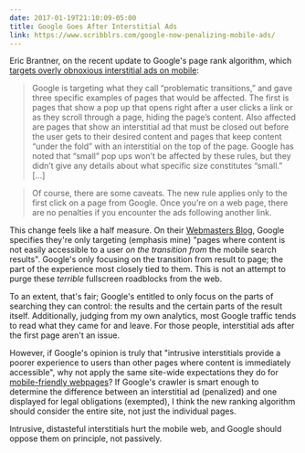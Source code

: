 ```yaml
---
date: 2017-01-19T21:10:09-05:00
title: Google Goes After Interstitial Ads
link: https://www.scribblrs.com/google-now-penalizing-mobile-ads/
---
```


Eric Brantner, on the recent update to Google's page rank algorithm, which [targets overly obnoxious interstitial ads on mobile][goog]: 

> Google is targeting what they call “problematic transitions,” and gave three specific examples of pages that would be affected. The first is pages that show a pop up that opens right after a user clicks a link or as they scroll through a page, hiding the page’s content. Also affected are pages that show an interstitial ad that must be closed out before the user gets to their desired content and pages that keep content “under the fold” with an interstitial on the top of the page. Google has noted that “small” pop ups won’t be affected by these rules, but they didn’t give any details about what specific size constitutes “small.” [...]

> Of course, there are some caveats. The new rule applies only to the first click on a page from Google. Once you’re on a web page, there are no penalties if you encounter the ads following another link.

This change feels like a half measure. On their [Webmasters Blog][goog], Google specifies they're only targeting (emphasis mine) "pages where content is not easily accessible to a user _on the transition from_ the mobile search results". Google's only focusing on the transition from result to page; the part of the experience most closely tied to them. This is not an attempt to purge these _terrible_ fullscreen roadblocks from the web. 

To an extent, that's fair; Google's entitled to only focus on the parts of searching they can control: the results and the certain parts of the result itself. Additionally, judging from my own analytics, most Google traffic tends to read what they came for and leave. For those people, interstitial ads after the first page aren't an issue. 

However, if Google's opinion is truly that "intrusive interstitials provide a poorer experience to users than other pages where content is immediately accessible", why not apply the same site-wide expectations they do for [mobile-friendly webpages][mobile]? If Google's crawler is smart enough to determine the difference between an interstitial ad (penalized) and one displayed for legal obligations (exempted), I think the new ranking algorithm should consider the entire site, not just the individual pages. 

Intrusive, distasteful interstitials hurt the mobile web, and Google should oppose them on principle, not passively. 

[goog]: https://webmasters.googleblog.com/2016/08/helping-users-easily-access-content-on.html
[https everywhere]: https://audaciousfox.net/linked/2016/09/09/this-page-is-not-secure
[mobile]: https://webmasters.googleblog.com/2014/11/helping-users-find-mobile-friendly-pages.html
